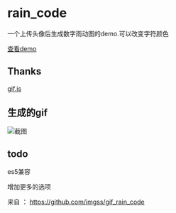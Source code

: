 # rain_code

一个上传头像后生成数字雨动图的demo.可以改变字符颜色

[查看demo](https://imgss.github.io/demo/gif/)

## Thanks

[gif.js](https://jnordberg.github.io/gif.js/)

## 生成的gif
![截图](https://github.com/imgss/gif_rain_code/blob/master/gif1.gif?raw=true)

## todo

es5兼容

增加更多的选项



来自 ： https://github.com/imgss/gif_rain_code